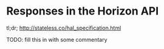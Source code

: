 # Responses in the Horizon API

tl;dr;  http://stateless.co/hal_specification.html

TODO: fill this in with some commentary